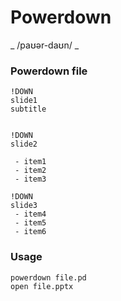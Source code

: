 # Powerdown

_ /paʊər-daʊn/ _

### Powerdown file

```
!DOWN
slide1
subtitle


!DOWN
slide2

 - item1
 - item2
 - item3

!DOWN
slide3
 - item4
 - item5
 - item6
```

### Usage

```
powerdown file.pd
open file.pptx
```